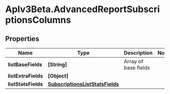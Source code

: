 # ApIv3Beta.AdvancedReportSubscriptionsColumns

## Properties

Name | Type | Description | Notes
------------ | ------------- | ------------- | -------------
**listBaseFields** | **[String]** | Array of base fields | 
**listExtraFields** | **[Object]** |  | 
**listStatsFields** | [**SubscriptionsListStatsFields**](SubscriptionsListStatsFields.md) |  | 


